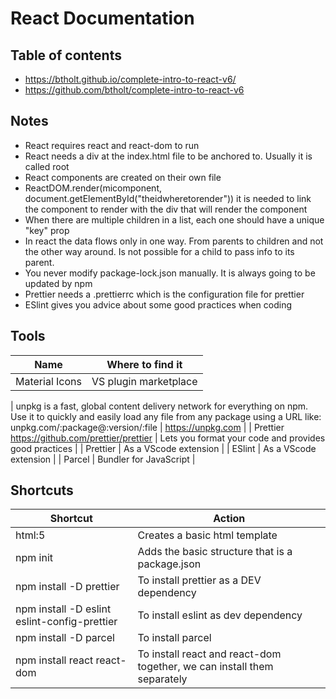 # React Documentation

## Table of contents

- https://btholt.github.io/complete-intro-to-react-v6/
- https://github.com/btholt/complete-intro-to-react-v6

## Notes

- React requires react and react-dom to run
- React needs a div at the index.html file to be anchored to. Usually it is called root
- React components are created on their own file
- ReactDOM.render(micomponent, document.getElementById("theidwheretorender")) it is needed to link the component to render with the div that will render the component
- When there are multiple children in a list, each one should have a unique "key" prop
- In react the data flows only in one way. From parents to children and not the other way around. Is not possible for a child to pass info to its parent.
- You never modify package-lock.json manually. It is always going to be updated by npm
- Prettier needs a .prettierrc which is the configuration file for prettier
- ESlint gives you advice about some good practices when coding

## Tools

| Name           | Where to find it      |
| -------------- | --------------------- |
| Material Icons | VS plugin marketplace |

| unpkg is a fast, global content delivery network for everything on npm.
Use it to quickly and easily load any file from any package using a URL like: unpkg.com/:package@:version/:file | https://unpkg.com |
| Prettier https://github.com/prettier/prettier | Lets you format your code and provides good practices |
| Prettier | As a VScode extension |
| ESlint | As a VScode extension |
| Parcel | Bundler for JavaScript |

## Shortcuts

| Shortcut                                     | Action                                                                  |
| -------------------------------------------- | ----------------------------------------------------------------------- |
| html:5                                       | Creates a basic html template                                           |
| npm init                                     | Adds the basic structure that is a package.json                         |
| npm install -D prettier                      | To install prettier as a DEV dependency                                 |
| npm install -D eslint eslint-config-prettier | To install eslint as dev dependency                                     |
| npm install -D parcel                        | To install parcel                                                       |
| npm install react react-dom                  | To install react and react-dom together, we can install them separately |
